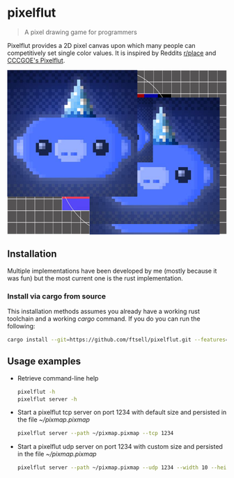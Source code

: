# pixelflut
> A pixel drawing game for programmers

Pixelflut provides a 2D pixel canvas upon which many people can competitively set single color values. 
It is inspired by Reddits [r/place](https://www.reddit.com/r/place) and [CCCGOE's Pixelflut](https://cccgoe.de/wiki/Pixelflut).

![Screenshot](.screenshot.png)

## Installation

Multiple implementations have been developed by me (mostly because it was fun) but the
most current one is the rust implementation.

### Install via cargo from source

This installation methods assumes you already have a working rust toolchain and a working
*cargo* command.
If you do you can run the following:

```bash
cargo install --git=https://github.com/ftsell/pixelflut.git --features=default,bin --bin=pixelflut
```

## Usage examples
- Retrieve command-line help

  ```bash
  pixelflut -h
  pixelflut server -h
  ```

- Start a pixelflut tcp server on port 1234 with default size and persisted in the file *~/pixmap.pixmap*
 
  ```bash
  pixelflut server --path ~/pixmap.pixmap --tcp 1234
  ```

- Start a pixelflut udp server on port 1234 with custom size and persisted in the file *~/pixmap.pixmap*

  ```bash
  pixelflut server --path ~/pixmap.pixmap --udp 1234 --width 10 --height 20
  ```

